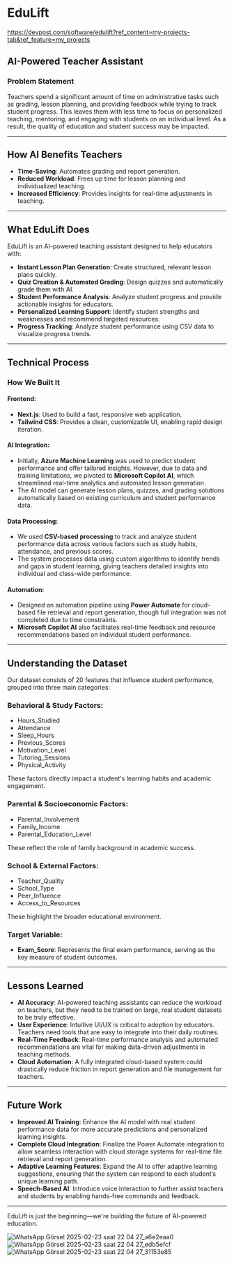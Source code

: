 # EduLift
https://devpost.com/software/edulift?ref_content=my-projects-tab&ref_feature=my_projects

## AI-Powered Teacher Assistant

### Problem Statement
Teachers spend a significant amount of time on administrative tasks such as grading, lesson planning, and providing feedback while trying to track student progress. This leaves them with less time to focus on personalized teaching, mentoring, and engaging with students on an individual level. As a result, the quality of education and student success may be impacted.

---

## How AI Benefits Teachers
- **Time-Saving**: Automates grading and report generation.
- **Reduced Workload**: Frees up time for lesson planning and individualized teaching.
- **Increased Efficiency**: Provides insights for real-time adjustments in teaching.

---

## What EduLift Does
EduLift is an AI-powered teaching assistant designed to help educators with:

- **Instant Lesson Plan Generation**: Create structured, relevant lesson plans quickly.
- **Quiz Creation & Automated Grading**: Design quizzes and automatically grade them with AI.
- **Student Performance Analysis**: Analyze student progress and provide actionable insights for educators.
- **Personalized Learning Support**: Identify student strengths and weaknesses and recommend targeted resources.
- **Progress Tracking**: Analyze student performance using CSV data to visualize progress trends.

---

## Technical Process

### How We Built It

#### Frontend:
- **Next.js**: Used to build a fast, responsive web application.
- **Tailwind CSS**: Provides a clean, customizable UI, enabling rapid design iteration.

#### AI Integration:
- Initially, **Azure Machine Learning** was used to predict student performance and offer tailored insights. However, due to data and training limitations, we pivoted to **Microsoft Copilot AI**, which streamlined real-time analytics and automated lesson generation.
- The AI model can generate lesson plans, quizzes, and grading solutions automatically based on existing curriculum and student performance data.

#### Data Processing:
- We used **CSV-based processing** to track and analyze student performance data across various factors such as study habits, attendance, and previous scores.
- The system processes data using custom algorithms to identify trends and gaps in student learning, giving teachers detailed insights into individual and class-wide performance.

#### Automation:
- Designed an automation pipeline using **Power Automate** for cloud-based file retrieval and report generation, though full integration was not completed due to time constraints.
- **Microsoft Copilot AI** also facilitates real-time feedback and resource recommendations based on individual student performance.

---

## Understanding the Dataset

Our dataset consists of 20 features that influence student performance, grouped into three main categories:

### Behavioral & Study Factors:
- Hours_Studied
- Attendance
- Sleep_Hours
- Previous_Scores
- Motivation_Level
- Tutoring_Sessions
- Physical_Activity

These factors directly impact a student's learning habits and academic engagement.

### Parental & Socioeconomic Factors:
- Parental_Involvement
- Family_Income
- Parental_Education_Level

These reflect the role of family background in academic success.

### School & External Factors:
- Teacher_Quality
- School_Type
- Peer_Influence
- Access_to_Resources

These highlight the broader educational environment.

### Target Variable:
- **Exam_Score**: Represents the final exam performance, serving as the key measure of student outcomes.

---

## Lessons Learned
- **AI Accuracy**: AI-powered teaching assistants can reduce the workload on teachers, but they need to be trained on large, real student datasets to be truly effective.
- **User Experience**: Intuitive UI/UX is critical to adoption by educators. Teachers need tools that are easy to integrate into their daily routines.
- **Real-Time Feedback**: Real-time performance analysis and automated recommendations are vital for making data-driven adjustments in teaching methods.
- **Cloud Automation**: A fully integrated cloud-based system could drastically reduce friction in report generation and file management for teachers.

---

## Future Work
- **Improved AI Training**: Enhance the AI model with real student performance data for more accurate predictions and personalized learning insights.
- **Complete Cloud Integration**: Finalize the Power Automate integration to allow seamless interaction with cloud storage systems for real-time file retrieval and report generation.
- **Adaptive Learning Features**: Expand the AI to offer adaptive learning suggestions, ensuring that the system can respond to each student’s unique learning path.
- **Speech-Based AI**: Introduce voice interaction to further assist teachers and students by enabling hands-free commands and feedback.

---

EduLift is just the beginning—we're building the future of AI-powered education.



![WhatsApp Görsel 2025-02-23 saat 22 04 27_a6e2eaa0](https://github.com/user-attachments/assets/eeb5c67b-b8e2-401e-97e3-a5d816fbd3e0)
![WhatsApp Görsel 2025-02-23 saat 22 04 27_edb5efcf](https://github.com/user-attachments/assets/608c2578-1545-4a77-9026-6b5dbfc3ed36)
![WhatsApp Görsel 2025-02-23 saat 22 04 27_31153e85](https://github.com/user-attachments/assets/d4d1e9c5-4b95-40ba-b78b-5cf641d92c80)
